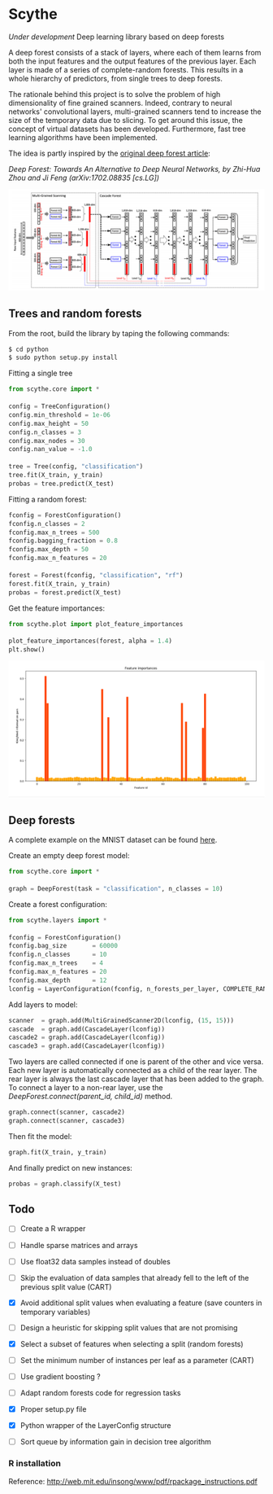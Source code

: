 # Scythe

<i> Under development </i> Deep learning library based on deep forests

A deep forest consists of a stack of layers, where each of them learns from both the input features and the output features of the previous layer. Each layer is made of a series of complete-random forests. This results in a whole hierarchy of predictors, from single trees to deep forests.

The rationale behind this project is to solve the problem of high dimensionality of fine grained scanners. Indeed, contrary to neural networks' convolutional layers, multi-grained scanners tend to increase the size of the temporary data due to slicing. To get around this issue, the concept of virtual datasets has been developed. Furthermore, fast tree learning algorithms have been implemented.

The idea is partly inspired by the [original deep forest article](https://arxiv.org/abs/1702.08835):

<i> Deep Forest: Towards An Alternative to Deep Neural Networks, by Zhi-Hua Zhou and Ji Feng (arXiv:1702.08835 [cs.LG]) </i>

![alt text](https://raw.githubusercontent.com/AntoinePassemiers/Scythe/master/doc/imgs/gcForest.png)

## Trees and random forests

From the root, build the library by taping the following commands:

```sh
$ cd python
$ sudo python setup.py install
```

Fitting a single tree

```python
from scythe.core import *

config = TreeConfiguration()
config.min_threshold = 1e-06
config.max_height = 50
config.n_classes = 3
config.max_nodes = 30
config.nan_value = -1.0

tree = Tree(config, "classification")
tree.fit(X_train, y_train)
probas = tree.predict(X_test)
```

Fitting a random forest:

```python
fconfig = ForestConfiguration()
fconfig.n_classes = 2
fconfig.max_n_trees = 500
fconfig.bagging_fraction = 0.8
fconfig.max_depth = 50
fconfig.max_n_features = 20

forest = Forest(fconfig, "classification", "rf")
forest.fit(X_train, y_train)
probas = forest.predict(X_test)
```

Get the feature importances:

```python
from scythe.plot import plot_feature_importances

plot_feature_importances(forest, alpha = 1.4)
plt.show()
```

![alt text](https://raw.githubusercontent.com/AntoinePassemiers/Scythe/master/doc/imgs/importances.png)
	
## Deep forests

A complete example on the MNIST dataset can be found [here](https://github.com/AntoinePassemiers/Scythe/blob/master/python/examples/example.py).

Create an empty deep forest model:

```python
from scythe.core import *

graph = DeepForest(task = "classification", n_classes = 10)
```

Create a forest configuration:

```python
from scythe.layers import *

fconfig = ForestConfiguration()
fconfig.bag_size       = 60000
fconfig.n_classes      = 10
fconfig.max_n_trees    = 4
fconfig.max_n_features = 20
fconfig.max_depth      = 12
lconfig = LayerConfiguration(fconfig, n_forests_per_layer, COMPLETE_RANDOM_FOREST)
```

Add layers to model:

```python
scanner  = graph.add(MultiGrainedScanner2D(lconfig, (15, 15)))
cascade  = graph.add(CascadeLayer(lconfig))
cascade2 = graph.add(CascadeLayer(lconfig))
cascade3 = graph.add(CascadeLayer(lconfig))
```

Two layers are called connected if one is parent of the other and vice versa. Each new layer is automatically connected as a child of the rear layer. The rear layer is always the last cascade layer that has been added to the graph. To connect a layer to a non-rear layer, use the *DeepForest.connect(parent_id, child_id)* method.
	
```python
graph.connect(scanner, cascade2)
graph.connect(scanner, cascade3)
```

Then fit the model:

```python
graph.fit(X_train, y_train)
```

And finally predict on new instances:

```python
probas = graph.classify(X_test)
```


## Todo

- [ ] Create a R wrapper
- [ ] Handle sparse matrices and arrays
- [ ] Use float32 data samples instead of doubles
- [ ] Skip the evaluation of data samples that already fell to the left of the previous split value (CART)
- [x] Avoid additional split values when evaluating a feature (save counters in temporary variables)
- [ ] Design a heuristic for skipping split values that are not promising

- [x] Select a subset of features when selecting a split (random forests)
- [ ] Set the minimum number of instances per leaf as a parameter (CART)
- [ ] Use gradient boosting ?
- [ ] Adapt random forests code for regression tasks
- [x] Proper setup.py file
- [x] Python wrapper of the LayerConfig structure
- [ ] Sort queue by information gain in decision tree algorithm

### R installation

Reference: http://web.mit.edu/insong/www/pdf/rpackage_instructions.pdf